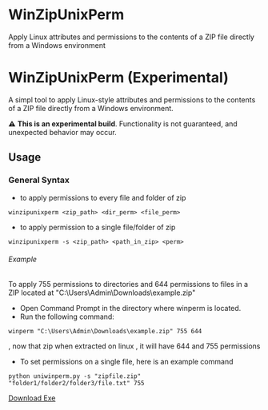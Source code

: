 # WinZipUnixPerm
Apply Linux attributes and permissions to the contents of a ZIP file directly from a Windows environment

# WinZipUnixPerm (Experimental)

 A  simpl tool to apply Linux-style attributes and permissions to the contents of a ZIP file directly from a Windows environment.  

⚠️ **This is an experimental build**. Functionality is not guaranteed, and unexpected behavior may occur.

## Usage

### General Syntax
- to apply permissions to every file and folder of zip
```
winzipunixperm <zip_path> <dir_perm> <file_perm>
```
- to apply permission to a single file/folder of zip
```
winzipunixperm -s <zip_path> <path_in_zip> <perm>
```

###### Example 
To apply 755 permissions to directories and 644 permissions to files in a ZIP located at "C:\Users\Admin\Downloads\example.zip"

- Open Command Prompt in the directory where winperm is located.
- Run the following command:
```
winperm "C:\Users\Admin\Downloads\example.zip" 755 644
```
, now that zip when extracted on linux , it will have 644 and 755 permissions

- To set permissions on a single file, here is an example command
```
python uniwinperm.py -s "zipfile.zip" "folder1/folder2/folder3/file.txt" 755
```
[Download Exe](https://github.com/rhythmcache/WinZipUnixPerm/releases/download/v1/winzipunixperm.exe)




